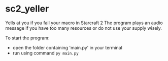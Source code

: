# sc2_yeller
Yells at you if you fail your macro in Starcraft 2
The program plays an audio message if you have too many resources or do not use your supply wisely.

To start the program:
- open the folder containing 'main.py' in your terminal
- run using command `py main.py`
